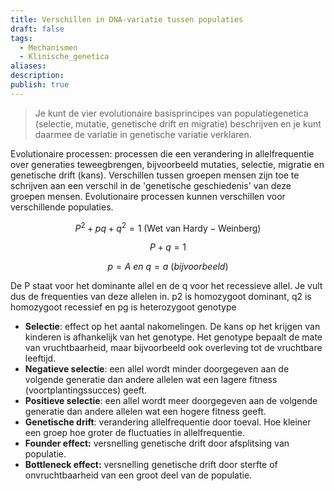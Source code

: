 ```yaml
---
title: Verschillen in DNA-variatie tussen populaties
draft: false
tags:
  - Mechanismen
  - Klinische_genetica
aliases: 
description: 
publish: true
---
```



> Je kunt de vier evolutionaire basisprincipes van populatiegenetica (selectie, mutatie, genetische drift en migratie) beschrijven en je kunt daarmee de variatie in genetische variatie verklaren.

Evolutionaire processen: processen die een verandering in allelfrequentie over generaties teweegbrengen, bijvoorbeeld mutaties, selectie, migratie en genetische drift (kans). Verschillen tussen groepen mensen zijn toe te schrijven aan een verschil in de 'genetische geschiedenis' van deze groepen mensen. Evolutionaire processen kunnen verschillen voor verschillende populaties.

$$P^2 + pq + q^2 = 1 \ \mathsf{(Wet \ van\ Hardy-Weinberg)}$$ 

$$P + q = 1$$

$$p = A \ en \ q = a \ (bijvoorbeeld)$$

De P staat voor het dominante allel en de q voor het recessieve allel. Je vult dus de frequenties van deze allelen in. p2 is homozygoot dominant, q2 is homozygoot recessief en pg is heterozygoot genotype

- **Selectie**: effect op het aantal nakomelingen. De kans op het krijgen van kinderen is afhankelijk van het genotype. Het genotype bepaalt de mate van vruchtbaarheid, maar bijvoorbeeld ook overleving tot de vruchtbare leeftijd.
- **Negatieve selectie**: een allel wordt minder doorgegeven aan de volgende generatie dan andere allelen wat een lagere fitness (voortplantingssucces) geeft.
- **Positieve selectie**: een allel wordt meer doorgegeven aan de volgende generatie dan andere allelen wat een hogere fitness geeft.
- **Genetische drift**: verandering allelfrequentie door toeval. Hoe kleiner een groep hoe groter de fluctuaties in allelfrequentie.
- **Founder effect:** versnelling genetische drift door afsplitsing van populatie.
- **Bottleneck effect:** versnelling genetische drift door sterfte of onvruchtbaarheid van een groot deel van de populatie.
